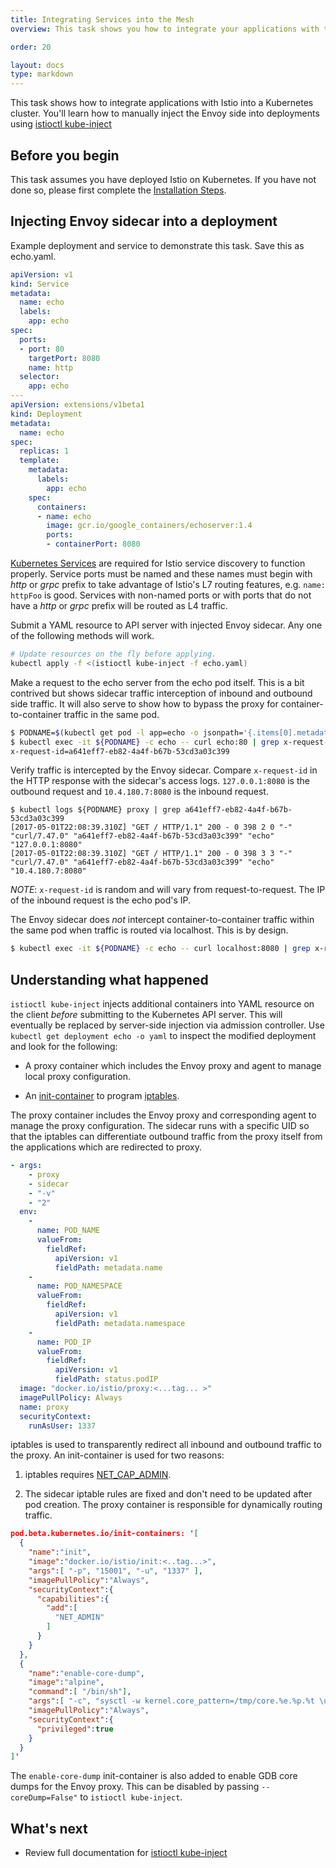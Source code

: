 ```yaml
---
title: Integrating Services into the Mesh
overview: This task shows you how to integrate your applications with the Istio service mesh.

order: 20

layout: docs
type: markdown
---
```


This task shows how to integrate applications with Istio into a
Kubernetes cluster. You'll learn how to manually inject the Envoy side
into deployments using [istioctl
kube-inject]({{site.bareurl}}/docs/reference/istioctl/istioctl_kube-inject.html)

## Before you begin

This task assumes you have deployed Istio on Kubernetes.  If you have
not done so, please first complete the [Installation
Steps]({{site.bareurl}}/docs/tasks/istio-installation.html).

## Injecting Envoy sidecar into a deployment

Example deployment and service to demonstrate this task. Save this as
echo.yaml.

```yaml
apiVersion: v1
kind: Service
metadata:
  name: echo
  labels:
    app: echo
spec:
  ports:
  - port: 80
    targetPort: 8080
    name: http
  selector:
    app: echo
---
apiVersion: extensions/v1beta1
kind: Deployment
metadata:
  name: echo
spec:
  replicas: 1
  template:
    metadata:
      labels:
        app: echo
    spec:
      containers:
      - name: echo
        image: gcr.io/google_containers/echoserver:1.4
        ports:
        - containerPort: 8080
```

[Kubernetes
Services](https://kubernetes.io/docs/concepts/services-networking/service/)
are required for Istio service discovery to function properly.
Service ports must be named and these names must begin with _http_ or
_grpc_ prefix to take advantage of Istio's L7 routing features,
e.g. `name: httpFoo` is good. Services with non-named ports or with
ports that do not have a _http_ or _grpc_ prefix will be routed as L4
traffic.

Submit a YAML resource to API server with injected Envoy sidecar. Any
one of the following methods will work.

```bash
# Update resources on the fly before applying.
kubectl apply -f <(istioctl kube-inject -f echo.yaml)
```

Make a request to the echo server from the echo pod itself. This is a
bit contrived but shows sidecar traffic interception of inbound and
outbound side traffic. It will also serve to show how to bypass the
proxy for container-to-container traffic in the same pod.

```bash
$ PODNAME=$(kubectl get pod -l app=echo -o jsonpath='{.items[0].metadata.name}')
$ kubectl exec -it ${PODNAME} -c echo -- curl echo:80 | grep x-request-id
x-request-id=a641eff7-eb82-4a4f-b67b-53cd3a03c399
```

Verify traffic is intercepted by the Envoy sidecar. Compare
`x-request-id` in the HTTP response with the sidecar's access
logs. `127.0.0.1:8080` is the outbound request and `10.4.180.7:8080`
is the inbound request.

```
$ kubectl logs ${PODNAME} proxy | grep a641eff7-eb82-4a4f-b67b-53cd3a03c399
[2017-05-01T22:08:39.310Z] "GET / HTTP/1.1" 200 - 0 398 2 0 "-" "curl/7.47.0" "a641eff7-eb82-4a4f-b67b-53cd3a03c399" "echo" "127.0.0.1:8080"
[2017-05-01T22:08:39.310Z] "GET / HTTP/1.1" 200 - 0 398 3 3 "-" "curl/7.47.0" "a641eff7-eb82-4a4f-b67b-53cd3a03c399" "echo" "10.4.180.7:8080"
```

_NOTE_: `x-request-id` is random and will vary from
request-to-request. The IP of the inbound request is the echo pod's
IP.

The Envoy sidecar does _not_ intercept container-to-container traffic
within the same pod when traffic is routed via localhost. This is by
design.

```bash
$ kubectl exec -it ${PODNAME} -c echo -- curl localhost:8080 | grep x-request-id
```

## Understanding what happened

`istioctl kube-inject` injects additional containers into YAML
resource on the client _before_ submitting to the Kubernetes API
server. This will eventually be replaced by server-side injection via
admission controller. Use `kubectl get deployment echo -o yaml` to
inspect the modified deployment and look for the following:

* A proxy container which includes the Envoy proxy and agent to manage
  local proxy configuration.

* An [init-container](https://kubernetes.io/docs/concepts/workloads/pods/init-containers/)
  to program [iptables](https://en.wikipedia.org/wiki/Iptables).

The proxy container includes the Envoy proxy and corresponding agent
to manage the proxy configuration. The sidecar runs with a specific
UID so that the iptables can differentiate outbound traffic from the
proxy itself from the applications which are redirected to proxy.

```yaml
- args:
    - proxy
    - sidecar
    - "-v"
    - "2"
  env:
    -
      name: POD_NAME
      valueFrom:
        fieldRef:
          apiVersion: v1
          fieldPath: metadata.name
    -
      name: POD_NAMESPACE
      valueFrom:
        fieldRef:
          apiVersion: v1
          fieldPath: metadata.namespace
    -
      name: POD_IP
      valueFrom:
        fieldRef:
          apiVersion: v1
          fieldPath: status.podIP
  image: "docker.io/istio/proxy:<...tag... >"
  imagePullPolicy: Always
  name: proxy
  securityContext:
    runAsUser: 1337

```

iptables is used to transparently redirect all inbound and outbound
traffic to the proxy. An init-container is used for two reasons:

1. iptables requires
[NET_CAP_ADMIN](http://man7.org/linux/man-pages/man7/capabilities.7.html).

2. The sidecar iptable rules are fixed and don't need to be updated
after pod creation. The proxy container is responsible for dynamically
routing traffic.

```json
pod.beta.kubernetes.io/init-containers: '[
  {
    "name":"init",
    "image":"docker.io/istio/init:<..tag...>",
    "args":[ "-p", "15001", "-u", "1337" ],
    "imagePullPolicy":"Always",
    "securityContext":{
      "capabilities":{
        "add":[
          "NET_ADMIN"
        ]
      }
    }
  },
  {
    "name":"enable-core-dump",
    "image":"alpine",
    "command":[ "/bin/sh"],
    "args":[ "-c", "sysctl -w kernel.core_pattern=/tmp/core.%e.%p.%t \u0026\u0026 ulimit -c unlimited" ],
    "imagePullPolicy":"Always",
    "securityContext":{
      "privileged":true
    }
  }
]'
```

The `enable-core-dump` init-container is also added to enable GDB core
dumps for the Envoy proxy. This can be disabled by passing
`--coreDump=False"` to `istioctl kube-inject`.

## What's next

* Review full documentation for [istioctl kube-inject]({{site.bareurl}}/docs/reference/istioctl/istioctl_kube-inject.html)
